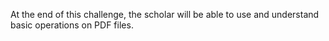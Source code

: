 At the end of this challenge, the scholar will be able to use and understand basic operations on PDF files. 